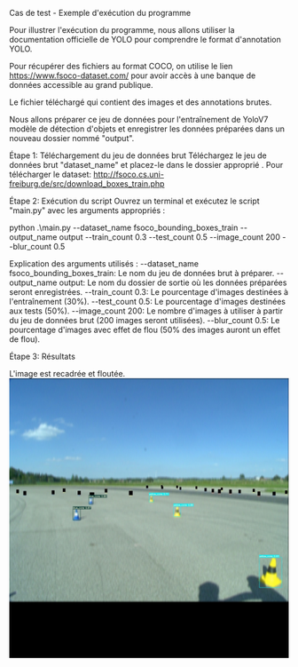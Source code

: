 Cas de test - Exemple d'exécution du programme

Pour illustrer l'exécution du programme, nous allons utiliser la documentation officielle de YOLO pour comprendre le format d'annotation YOLO.

Pour récupérer des fichiers au format COCO, on utilise le lien https://www.fsoco-dataset.com/ pour avoir accès à une banque de données accessible au grand publique.

Le fichier téléchargé qui contient des images et des annotations brutes. 

Nous allons préparer ce jeu de données pour l'entraînement de YoloV7 modèle de détection d'objets et enregistrer les données préparées dans un nouveau dossier nommé "output".

Étape 1: Téléchargement du jeu de données brut
Téléchargez le jeu de données brut "dataset_name" et placez-le dans le dossier approprié . 
Pour télécharger le dataset: http://fsoco.cs.uni-freiburg.de/src/download_boxes_train.php


Étape 2: Exécution du script
Ouvrez un terminal et exécutez le script "main.py" avec les arguments appropriés :

python .\main.py --dataset_name fsoco_bounding_boxes_train --output_name output --train_count 0.3 --test_count 0.5  --image_count 200 --blur_count 0.5

Explication des arguments utilisés :
--dataset_name fsoco_bounding_boxes_train: Le nom du jeu de données brut à préparer.
--output_name output: Le nom du dossier de sortie où les données préparées seront enregistrées.
--train_count 0.3: Le pourcentage d'images destinées à l'entraînement (30%).
--test_count 0.5: Le pourcentage d'images destinées aux tests (50%).
--image_count 200: Le nombre d'images à utiliser à partir du jeu de données brut (200 images seront utilisées).
--blur_count 0.5: Le pourcentage d'images avec effet de flou (50% des images auront un effet de flou).

Étape 3: Résultats

L'image est recadrée et floutée.
![test](./MicrosoftTeams-image%20(2).png)
